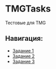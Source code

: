 # TMGTasks
Тестовые для TMG

## Навигация:
* [Задание 1](TextAPI)
* [Задание 2](LOCtoXLSX)
* [Задание 3](PetrenkoGoltsman)